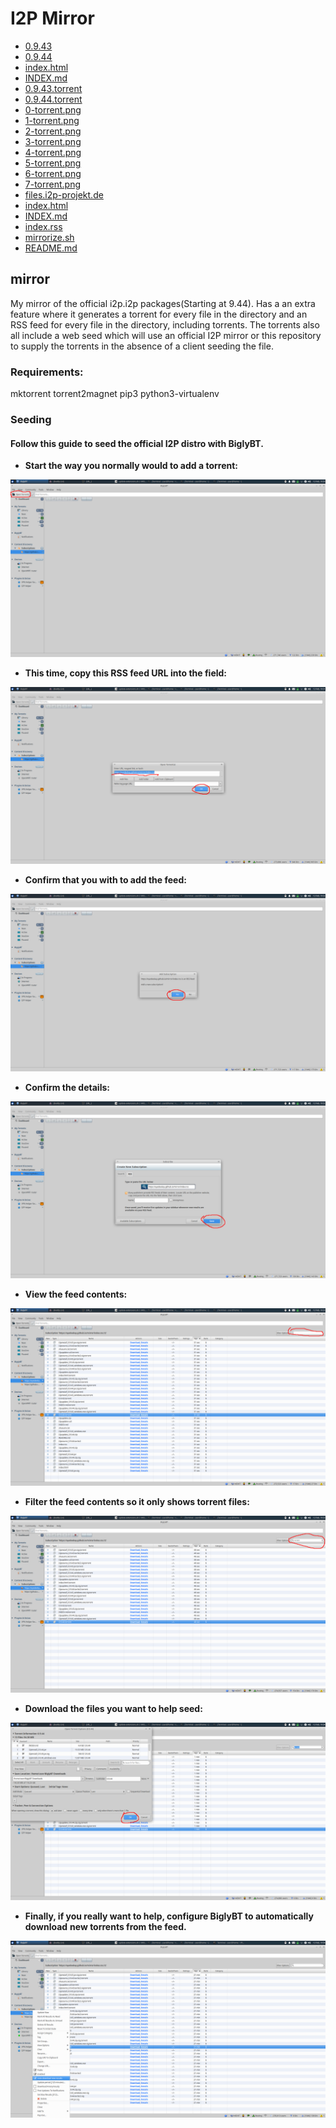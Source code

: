I2P Mirror
==========

 - [0.9.43](/mirror/files.i2p-projekt.de/0.9.43)
 - [0.9.44](/mirror/files.i2p-projekt.de/0.9.44)
 - [index.html](/mirror/files.i2p-projekt.de/index.html)
 - [INDEX.md](/mirror/files.i2p-projekt.de/INDEX.md)
 - [0.9.43.torrent](/mirror/0.9.43.torrent)
 - [0.9.44.torrent](/mirror/0.9.44.torrent)
 - [0-torrent.png](/mirror/0-torrent.png)
 - [1-torrent.png](/mirror/1-torrent.png)
 - [2-torrent.png](/mirror/2-torrent.png)
 - [3-torrent.png](/mirror/3-torrent.png)
 - [4-torrent.png](/mirror/4-torrent.png)
 - [5-torrent.png](/mirror/5-torrent.png)
 - [6-torrent.png](/mirror/6-torrent.png)
 - [7-torrent.png](/mirror/7-torrent.png)
 - [files.i2p-projekt.de](/mirror/files.i2p-projekt.de)
 - [index.html](/mirror/index.html)
 - [INDEX.md](/mirror/INDEX.md)
 - [index.rss](/mirror/index.rss)
 - [mirrorize.sh](/mirror/mirrorize.sh)
 - [README.md](/mirror/README.md)

mirror
------


My mirror of the official i2p.i2p packages(Starting at 9.44). Has a an extra
feature where it generates a torrent for every file in the directory and an RSS
feed for every file in the directory, including torrents. The torrents also
all include a web seed which will use an official I2P mirror or this repository
to supply the torrents in the absence of a client seeding the file.

### Requirements:

mktorrent
torrent2magnet
pip3
python3-virtualenv

### Seeding

#### Follow this guide to seed the official I2P distro with BiglyBT.

- **Start the way you normally would to add a torrent:**

![Start adding the torrent](0-torrent.png)

- **This time, copy this RSS feed URL into the field:**

![Copy the RSS feed URL](1-torrent.png)

- **Confirm that you with to add the feed:**

![Add the Feed](2-torrent.png)

- **Confirm the details:**

![Confirm the details](3-torrent.png)

- **View the feed contents:**

![View the feed contents](4-torrent.png)

- **Filter the feed contents so it only shows torrent files:**

![filter the feed contents](5-torrent.png)

- **Download the files you want to help seed:**

![Download some files](6-torrent.png)

- **Finally, if you really want to help, configure BiglyBT to automatically download**
  **new torrents from the feed.**

![Auto-download the feed contents](7-torrent.png)
